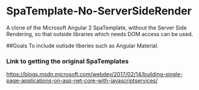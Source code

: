 # SpaTemplate-No-ServerSideRender
A clone of the Microsoft Angular 2 SpaTemplate, without the Server Side Rendering, so that outside libraries which needs DOM access can be used.

##Goals
To include outisde liberies such as Angular Material.

### Link to getting the original SpaTemplates
https://blogs.msdn.microsoft.com/webdev/2017/02/14/building-single-page-applications-on-asp-net-core-with-javascriptservices/
